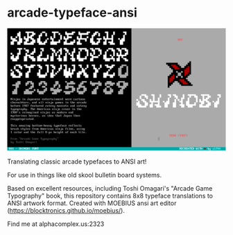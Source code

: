 # arcade-typeface-ansi

![Alt text](examples/002-shinobi.png?raw=true "Shinobi Example")


Translating classic arcade typefaces to ANSI art!

For use in things like old skool bulletin board systems.

Based on excellent resources, including Toshi Omagari's "Arcade Game Typography" book, this repository contains 8x8 typeface translations to ANSI artwork format.
Created with MOEBIUS ansi art editor (https://blocktronics.github.io/moebius/).

Find me at alphacomplex.us:2323
